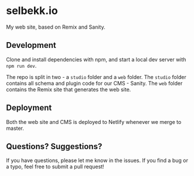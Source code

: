 # selbekk.io

My web site, based on Remix and Sanity.

## Development

Clone and install dependencies with npm, and start a local dev server with `npm run dev`.

The repo is split in two - a `studio` folder and a `web` folder. The `studio` folder contains all schema and plugin code for our CMS - Sanity. The `web` folder contains the Remix site that generates the web site.

## Deployment

Both the web site and CMS is deployed to Netlify whenever we merge to master.

## Questions? Suggestions?

If you have questions, please let me know in the issues. If you find a bug or a typo, feel free to submit a pull request!
